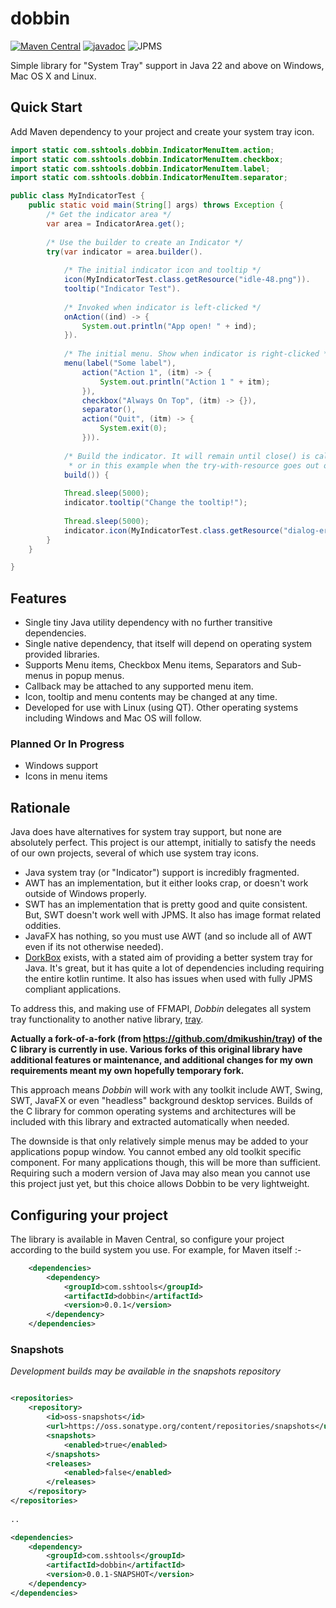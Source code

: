 # dobbin
[![Maven Central](https://maven-badges.herokuapp.com/maven-central/com.sshtools/dobbin/badge.svg)](https://maven-badges.herokuapp.com/maven-central/com.sshtools/dobbin)
[![javadoc](https://javadoc.io/badge2/com.sshtools/dobbin/javadoc.svg)](https://javadoc.io/doc/com.sshtools/dobbin)
![JPMS](https://img.shields.io/badge/JPMS-com.sshtools.dobbin-purple) 

Simple library for "System Tray" support in Java 22 and above on Windows, Mac OS X and Linux.

## Quick Start

Add Maven dependency to your project and create your system tray icon.

```java
import static com.sshtools.dobbin.IndicatorMenuItem.action;
import static com.sshtools.dobbin.IndicatorMenuItem.checkbox;
import static com.sshtools.dobbin.IndicatorMenuItem.label;
import static com.sshtools.dobbin.IndicatorMenuItem.separator;

public class MyIndicatorTest {
    public static void main(String[] args) throws Exception {
        /* Get the indicator area */
        var area = IndicatorArea.get();
        
        /* Use the builder to create an Indicator */
        try(var indicator = area.builder().
                
            /* The initial indicator icon and tooltip */
            icon(MyIndicatorTest.class.getResource("idle-48.png")).
            tooltip("Indicator Test").
            
            /* Invoked when indicator is left-clicked */
            onAction((ind) -> {
                System.out.println("App open! " + ind);
            }).
            
            /* The initial menu. Show when indicator is right-clicked */
            menu(label("Some label"),
                action("Action 1", (itm) -> {
                    System.out.println("Action 1 " + itm);
                }),
                checkbox("Always On Top", (itm) -> {}),
                separator(),
                action("Quit", (itm) -> {
                    System.exit(0);
                })).
            
            /* Build the indicator. It will remain until close() is called, 
             * or in this example when the try-with-resource goes out of scope  */
            build()) {
            
            Thread.sleep(5000);
            indicator.tooltip("Change the tooltip!");
            
            Thread.sleep(5000);
            indicator.icon(MyIndicatorTest.class.getResource("dialog-error-48.png"));
        }
    }

}

```

## Features

 * Single tiny Java utility dependency with no further transitive dependencies.
 * Single native dependency, that itself will depend on operating system provided libraries.
 * Supports Menu items, Checkbox Menu items, Separators and Sub-menus in popup menus.
 * Callback may be attached to any supported menu item.
 * Icon, tooltip and menu contents may be changed at any time.
 * Developed for use with  Linux (using QT). Other operating systems including Windows and Mac OS will follow.
 
### Planned Or In Progress

 * Windows support
 * Icons in menu items

## Rationale

Java does have alternatives for system tray support, but none are absolutely perfect. This project is our attempt, initially to satisfy the needs of our own projects, several of which use system tray icons.

 * Java system tray (or "Indicator") support is incredibly fragmented.
 * AWT has an implementation, but it either looks crap, or doesn't work outside of Windows properly.
 * SWT has an implementation that is pretty good and quite consistent. But, SWT doesn't work well with JPMS. It also has image format related oddities.
 * JavaFX has nothing, so you must use AWT (and so include all of AWT even if its not otherwise needed).
 * [DorkBox](https://github.com/dorkbox/SystemTray) exists, with a stated aim of providing a better system tray for Java. It's great, but it has quite a lot of dependencies including requiring the entire kotlin runtime. It also has issues when used with fully JPMS compliant applications.
 
To address this, and making use of FFMAPI, *Dobbin* delegates all system tray functionality to another native library, [tray](https://github.com/zserge/tray).

**Actually a fork-of-a-fork (from https://github.com/dmikushin/tray) of the C library is currently in use. Various forks of this original library have additional features or maintenance,
and additional changes for my own requirements meant my own hopefully temporary fork.**

This approach means *Dobbin* will work with any toolkit include AWT, Swing, SWT, JavaFX or even "headless" background desktop services.  Builds of the C library for common operating systems and architectures will be included with this library and extracted automatically when needed.

The downside is that only relatively simple menus may be added to your applications popup window. You cannot embed any old toolkit specific component. For many applications though, this will be more than sufficient. Requiring such a modern version of Java may also mean you cannot use this project just yet, but this choice allows Dobbin to be very lightweight.

 
## Configuring your project

The library is available in Maven Central, so configure your project according to the
build system you use. For example, for Maven itself :-

```xml
	<dependencies>
		<dependency>
			<groupId>com.sshtools</groupId>
			<artifactId>dobbin</artifactId>
			<version>0.0.1</version>
		</dependency>
	</dependencies>
```

### Snapshots

*Development builds may be available in the snapshots repository*

```xml

<repositories>
	<repository>
		<id>oss-snapshots</id>
		<url>https://oss.sonatype.org/content/repositories/snapshots</url>
		<snapshots>
			<enabled>true</enabled>
		</snapshots>
		<releases>
			<enabled>false</enabled>
		</releases>
	</repository>
</repositories>
	
..

<dependencies>
	<dependency>
		<groupId>com.sshtools</groupId>
		<artifactId>dobbin</artifactId>
		<version>0.0.1-SNAPSHOT</version>
	</dependency>
</dependencies>
```


